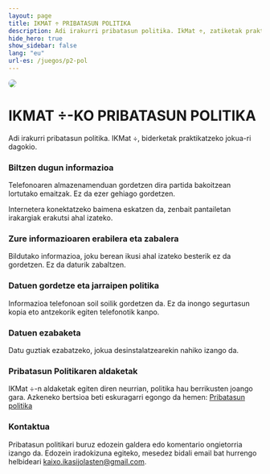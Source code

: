 ```yaml
---
layout: page
title: IKMAT ÷ PRIBATASUN POLITIKA
description: Adi irakurri pribatasun politika. IkMat ÷, zatiketak praktikatzeko jokua-ri dagokio.
hide_hero: true
show_sidebar: false
lang: "eu"
url-es: /juegos/p2-pol
---
```

<div class="columns is-centered">
    <div class="column is-4-desktop is-6-tablet  is-8-mobile">
        <img src="../../img/google_play_imagen_1024_div.png" style="border-radius: 10px"/>
    </div>
</div>

# IKMAT ÷-KO PRIBATASUN POLITIKA
Adi irakurri pribatasun politika. IKMat ÷, biderketak praktikatzeko jokua-ri dagokio.

### Biltzen dugun informazioa
Telefonoaren almazenamenduan gordetzen dira partida bakoitzean lortutako emaitzak. Ez da ezer gehiago gordetzen.

Internetera konektatzeko baimena eskatzen da, zenbait pantailetan irakargiak erakutsi ahal izateko.

### Zure informazioaren erabilera eta zabalera
Bildutako informazioa, joku berean ikusi ahal izateko besterik ez da gordetzen. Ez da daturik zabaltzen.

### Datuen gordetze eta jarraipen politika
Informazioa telefonoan soil soilik gordetzen da. Ez da inongo segurtasun kopia eto antzekorik egiten telefonotik kanpo.

### Datuen ezabaketa
Datu guztiak ezabatzeko, jokua desinstalatzearekin nahiko izango da.

### Pribatasun Politikaren aldaketak
IKMat ÷-n aldaketak egiten diren neurrian, politika hau berrikusten joango gara. Azkeneko bertsioa beti eskuragarri egongo da hemen: [Pribatasun politika](/jokuak/p2-pol)

### Kontaktua <i class="fas fa-envelope"></i>
Pribatasun politikari buruz edozein galdera edo komentario ongietorria izango da. Edozein iradokizuna egiteko, mesedez bidali email bat hurrengo helbideari kaixo.ikasijolasten@gmail.com.